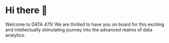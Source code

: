 # Hi there 👋

Welcome to DATA 475! We are thrilled to have you on board for this exciting and intellectually stimulating journey into the advanced realms of data analytics.
